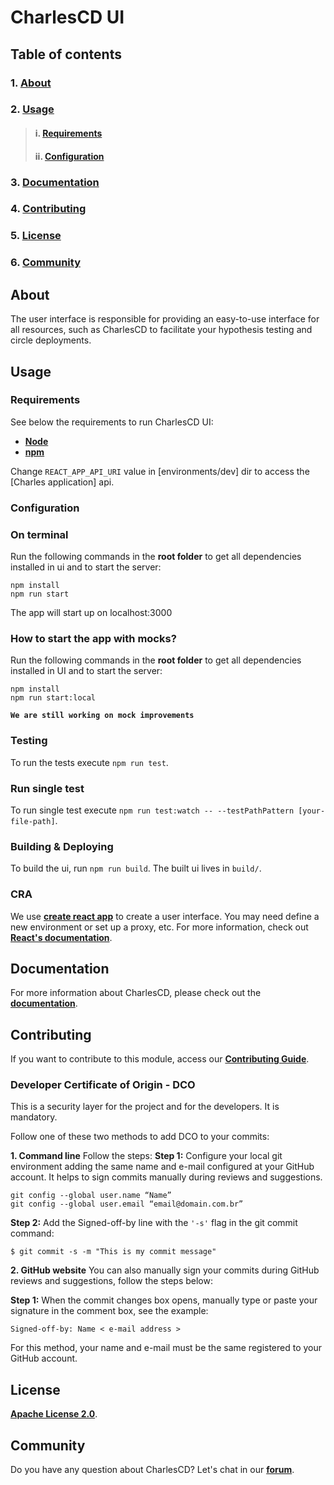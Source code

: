 # **CharlesCD UI**

## **Table of contents**
### 1. [**About**](#about)
### 2. [**Usage**](#usage)
>#### i. [**Requirements**](#requirements)
>#### ii. [**Configuration**](#configuration)
### 3. [**Documentation**](#documentation)
### 4. [**Contributing**](#contributing)
### 5. [**License**](#license)
### 6. [**Community**](#community)


## **About**
The user interface is responsible for providing an easy-to-use interface for all resources, such as CharlesCD to facilitate your hypothesis testing and circle deployments.

## **Usage**
### **Requirements**
See below the requirements to run CharlesCD UI:
- [**Node**](https://nodejs.org/en/download/)
- [**npm**](https://docs.npmjs.com/cli/v7/commands/npm-install)

Change `REACT_APP_API_URI` value in [environments/dev] dir to access the [Charles application] api.

### **Configuration**

### **On terminal**

Run the following commands in the **root folder** to get all dependencies installed in ui and to start the server:

```
npm install
npm run start
```

The app will start up on localhost:3000

### **How to start the app with mocks?**

Run the following commands in the **root folder** to get all dependencies installed in UI and to start the server:

```
npm install
npm run start:local
```

**`We are still working on mock improvements`**

### **Testing**

To run the tests execute `npm run test`.

### **Run single test**

To run single test execute `npm run test:watch -- --testPathPattern [your-file-path]`.

### **Building & Deploying**

To build the ui, run `npm run build`. The built ui lives in `build/`.

### **CRA**

We use [**create react app**](https://reactjs.org/docs/create-a-new-react-app.html) to create a user interface. You may need define a new environment or set up a proxy, etc. For more information, check out [**React's documentation**](https://reactjs.org/docs/getting-started.html).

## **Documentation**

For more information about CharlesCD, please check out the [**documentation**](https://docs.charlescd.io/).

## **Contributing**

If you want to contribute to this module, access our [**Contributing Guide**](https://github.com/ZupIT/charlescd/blob/main/CONTRIBUTING.md).

### **Developer Certificate of Origin - DCO**

 This is a security layer for the project and for the developers. It is mandatory.
 
 Follow one of these two methods to add DCO to your commits:
 
**1. Command line**
 Follow the steps: 
 **Step 1:** Configure your local git environment adding the same name and e-mail configured at your GitHub account. It helps to sign commits manually during reviews and suggestions.

 ```
git config --global user.name “Name”
git config --global user.email “email@domain.com.br”
```
**Step 2:** Add the Signed-off-by line with the `'-s'` flag in the git commit command:

```
$ git commit -s -m "This is my commit message"
```

**2. GitHub website**
You can also manually sign your commits during GitHub reviews and suggestions, follow the steps below: 

**Step 1:** When the commit changes box opens, manually type or paste your signature in the comment box, see the example:

```
Signed-off-by: Name < e-mail address >
```

For this method, your name and e-mail must be the same registered to your GitHub account.

## **License**
[**Apache License 2.0**](https://github.com/ZupIT/charlescd/blob/main/LICENSE).

## **Community**

Do you have any question about CharlesCD? Let's chat in our [**forum**](https://forum.zup.com.br/). 

